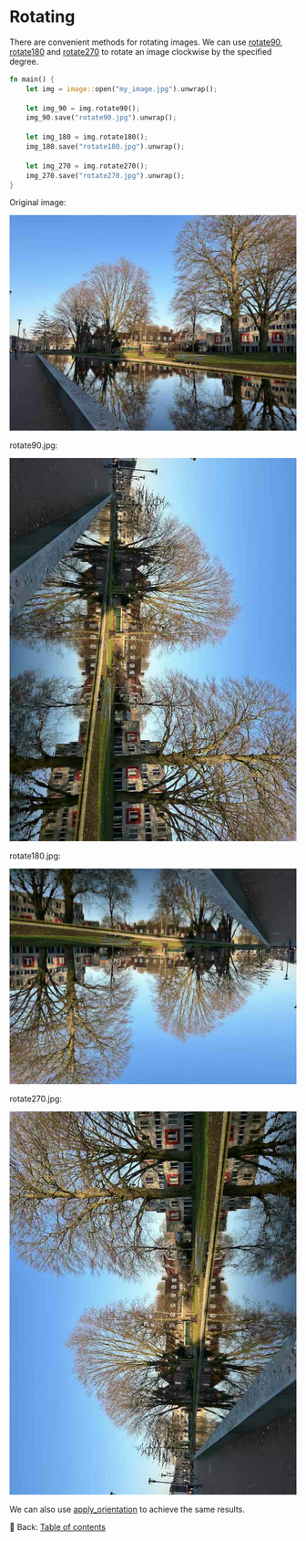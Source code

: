 # Rotating

There are convenient methods for rotating images.
We can use [rotate90](https://docs.rs/image/latest/image/enum.DynamicImage.html#method.rotate90), [rotate180](https://docs.rs/image/latest/image/enum.DynamicImage.html#method.rotate180) and [rotate270](https://docs.rs/image/latest/image/enum.DynamicImage.html#method.rotate270) to rotate an image clockwise by the specified degree.

```rust
fn main() {
    let img = image::open("my_image.jpg").unwrap();
    
    let img_90 = img.rotate90();
    img_90.save("rotate90.jpg").unwrap();
    
    let img_180 = img.rotate180();
    img_180.save("rotate180.jpg").unwrap();
    
    let img_270 = img.rotate270();
    img_270.save("rotate270.jpg").unwrap();
}
```

Original image:

![my_image](./image/my_image.jpg)

rotate90.jpg:

![rotate90](./image/rotate90.jpg)

rotate180.jpg:

![rotate180](./image/rotate180.jpg)

rotate270.jpg:

![rotate270](./image/rotate270.jpg)

We can also use [apply_orientation](https://docs.rs/image/latest/image/enum.DynamicImage.html#method.apply_orientation) to achieve the same results.

<!-- :arrow_right:  Next:  -->

:blue_book: Back: [Table of contents](./../README.md)

